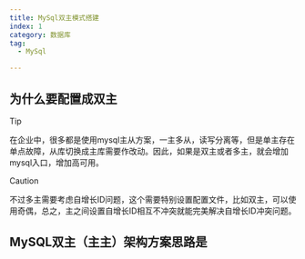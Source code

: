 ```yaml
---
title: MySql双主模式搭建
index: 1
category: 数据库
tag:
  - MySql

---
```

## 为什么要配置成双主
> [!tip]
> 在企业中，很多都是使用mysql主从方案，一主多从，读写分离等，但是单主存在单点故障，从库切换成主库需要作改动。因此，如果是双主或者多主，就会增加mysql入口，增加高可用。

> [!caution]
> 不过多主需要考虑自增长ID问题，这个需要特别设置配置文件，比如双主，可以使用奇偶，总之，主之间设置自增长ID相互不冲突就能完美解决自增长ID冲突问题。

## MySQL双主（主主）架构方案思路是





